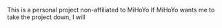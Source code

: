 This is a personal project non-affiliated to MiHoYo
If MiHoYo wants me to take the project down, I will